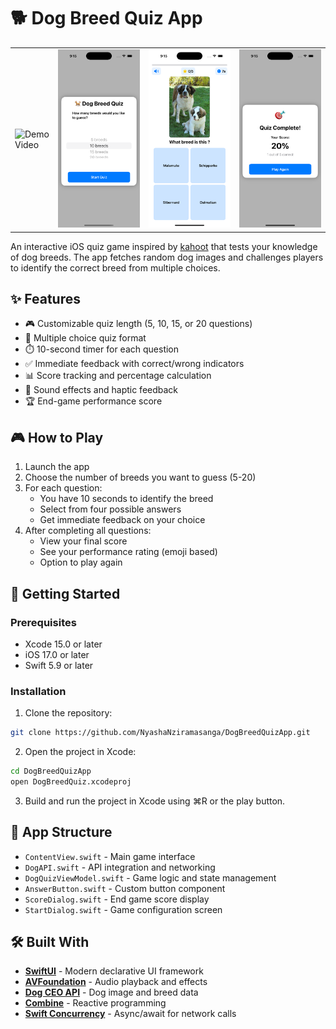 # 🐕 Dog Breed Quiz App

|||||
|--|--|--|--|
|![Demo Video](Media/demo.gif) |![Start Game](Media/start-game.png) |![Select Breed](Media/select-breed.png) |![End Game](Media/end-game.png)|


An interactive iOS quiz game inspired by [kahoot](https://kahoot.com/) that tests your knowledge of dog breeds. The app fetches random dog images and challenges players to identify the correct breed from multiple choices.

## ✨ Features

- 🎮 Customizable quiz length (5, 10, 15, or 20 questions)
- 🎯 Multiple choice quiz format
- ⏱️ 10-second timer for each question
- ✅ Immediate feedback with correct/wrong indicators
- 📊 Score tracking and percentage calculation
- 🎵 Sound effects and haptic feedback
- 🏆 End-game performance score

## 🎮 How to Play

1. Launch the app
2. Choose the number of breeds you want to guess (5-20)
3. For each question:
   - You have 10 seconds to identify the breed
   - Select from four possible answers
   - Get immediate feedback on your choice
4. After completing all questions:
   - View your final score
   - See your performance rating (emoji based)
   - Option to play again

## 🚀 Getting Started

### Prerequisites

- Xcode 15.0 or later
- iOS 17.0 or later
- Swift 5.9 or later

### Installation

1. Clone the repository:
```bash
git clone https://github.com/NyashaNziramasanga/DogBreedQuizApp.git
```

2. Open the project in Xcode:
```bash
cd DogBreedQuizApp
open DogBreedQuiz.xcodeproj
```

3. Build and run the project in Xcode using ⌘R or the play button.

## 📱 App Structure

- `ContentView.swift` - Main game interface
- `DogAPI.swift` - API integration and networking
- `DogQuizViewModel.swift` - Game logic and state management
- `AnswerButton.swift` - Custom button component
- `ScoreDialog.swift` - End game score display
- `StartDialog.swift` - Game configuration screen

## 🛠️ Built With

- **[SwiftUI](https://developer.apple.com/swiftui/)** - Modern declarative UI framework
- **[AVFoundation](https://developer.apple.com/av-foundation/)** - Audio playback and effects
- **[Dog CEO API](https://dog.ceo/dog-api/)** - Dog image and breed data
- **[Combine](https://developer.apple.com/documentation/combine)** - Reactive programming
- **[Swift Concurrency](https://docs.swift.org/swift-book/documentation/the-swift-programming-language/concurrency/)** - Async/await for network calls

